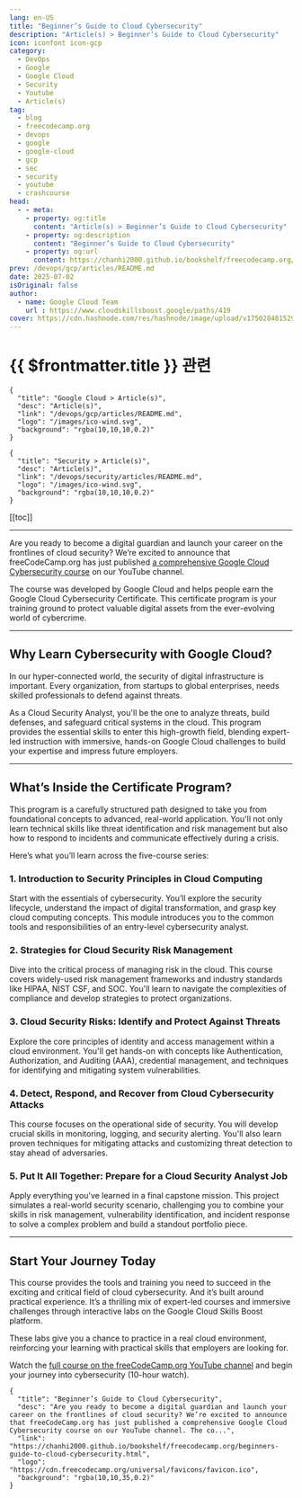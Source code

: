 ```yaml
---
lang: en-US
title: "Beginner’s Guide to Cloud Cybersecurity"
description: "Article(s) > Beginner’s Guide to Cloud Cybersecurity"
icon: iconfont icon-gcp
category:
  - DevOps
  - Google
  - Google Cloud
  - Security
  - Youtube
  - Article(s)
tag:
  - blog
  - freecodecamp.org
  - devops
  - google
  - google-cloud
  - gcp
  - sec
  - security
  - youtube
  - crashcourse
head:
  - - meta:
    - property: og:title
      content: "Article(s) > Beginner’s Guide to Cloud Cybersecurity"
    - property: og:description
      content: "Beginner’s Guide to Cloud Cybersecurity"
    - property: og:url
      content: https://chanhi2000.github.io/bookshelf/freecodecamp.org/beginners-guide-to-cloud-cybersecurity.html
prev: /devops/gcp/articles/README.md
date: 2025-07-02
isOriginal: false
author:
  - name: Google Cloud Team
    url : https://www.cloudskillsboost.google/paths/419
cover: https://cdn.hashnode.com/res/hashnode/image/upload/v1750284815294/c2ba70be-5147-4b56-b377-4ac40f53532e.png
---
```


# {{ $frontmatter.title }} 관련

```component VPCard
{
  "title": "Google Cloud > Article(s)",
  "desc": "Article(s)",
  "link": "/devops/gcp/articles/README.md",
  "logo": "/images/ico-wind.svg",
  "background": "rgba(10,10,10,0.2)"
}
```

```component VPCard
{
  "title": "Security > Article(s)",
  "desc": "Article(s)",
  "link": "/devops/security/articles/README.md",
  "logo": "/images/ico-wind.svg",
  "background": "rgba(10,10,10,0.2)"
}
```

[[toc]]

---

<SiteInfo
  name="Beginner’s Guide to Cloud Cybersecurity"
  desc="Are you ready to become a digital guardian and launch your career on the frontlines of cloud security? We’re excited to announce that freeCodeCamp.org has just published a comprehensive Google Cloud Cybersecurity course on our YouTube channel. The co..."
  url="https://freecodecamp.org/news/beginners-guide-to-cloud-cybersecurity"
  logo="https://cdn.freecodecamp.org/universal/favicons/favicon.ico"
  preview="https://cdn.hashnode.com/res/hashnode/image/upload/v1750284815294/c2ba70be-5147-4b56-b377-4ac40f53532e.png"/>

Are you ready to become a digital guardian and launch your career on the frontlines of cloud security? We’re excited to announce that freeCodeCamp.org has just published [<VPIcon icon="fa-brands fa-youtube"/>a comprehensive Google Cloud Cybersecurity course](https://youtu.be/DrAZf4ZHqaM) on our YouTube channel.

The course was developed by Google Cloud and helps people earn the Google Cloud Cybersecurity Certificate. This certificate program is your training ground to protect valuable digital assets from the ever-evolving world of cybercrime.

---

## Why Learn Cybersecurity with Google Cloud?

In our hyper-connected world, the security of digital infrastructure is important. Every organization, from startups to global enterprises, needs skilled professionals to defend against threats.

As a Cloud Security Analyst, you'll be the one to analyze threats, build defenses, and safeguard critical systems in the cloud. This program provides the essential skills to enter this high-growth field, blending expert-led instruction with immersive, hands-on Google Cloud challenges to build your expertise and impress future employers.

---

## What’s Inside the Certificate Program?

This program is a carefully structured path designed to take you from foundational concepts to advanced, real-world application. You'll not only learn technical skills like threat identification and risk management but also how to respond to incidents and communicate effectively during a crisis.

Here’s what you’ll learn across the five-course series:

### 1. Introduction to Security Principles in Cloud Computing

Start with the essentials of cybersecurity. You’ll explore the security lifecycle, understand the impact of digital transformation, and grasp key cloud computing concepts. This module introduces you to the common tools and responsibilities of an entry-level cybersecurity analyst.

### 2. Strategies for Cloud Security Risk Management

Dive into the critical process of managing risk in the cloud. This course covers widely-used risk management frameworks and industry standards like HIPAA, NIST CSF, and SOC. You'll learn to navigate the complexities of compliance and develop strategies to protect organizations.

### 3. Cloud Security Risks: Identify and Protect Against Threats

Explore the core principles of identity and access management within a cloud environment. You'll get hands-on with concepts like Authentication, Authorization, and Auditing (AAA), credential management, and techniques for identifying and mitigating system vulnerabilities.

### 4. Detect, Respond, and Recover from Cloud Cybersecurity Attacks

This course focuses on the operational side of security. You will develop crucial skills in monitoring, logging, and security alerting. You'll also learn proven techniques for mitigating attacks and customizing threat detection to stay ahead of adversaries.

### 5. Put It All Together: Prepare for a Cloud Security Analyst Job

Apply everything you’ve learned in a final capstone mission. This project simulates a real-world security scenario, challenging you to combine your skills in risk management, vulnerability identification, and incident response to solve a complex problem and build a standout portfolio piece.

---

## Start Your Journey Today

This course provides the tools and training you need to succeed in the exciting and critical field of cloud cybersecurity. And it’s built around practical experience. It’s a thrilling mix of expert-led courses and immersive challenges through interactive labs on the Google Cloud Skills Boost platform.

These labs give you a chance to practice in a real cloud environment, reinforcing your learning with practical skills that employers are looking for.

Watch the [<VPIcon icon="fa-brands fa-youtube"/>full course on the freeCodeCamp.org YouTube channel](https://youtu.be/DrAZf4ZHqaM) and begin your journey into cybersecurity (10-hour watch).

<VidStack src="youtube/DrAZf4ZHqaM" />

<!-- TODO: add ARTICLE CARD -->
```component VPCard
{
  "title": "Beginner’s Guide to Cloud Cybersecurity",
  "desc": "Are you ready to become a digital guardian and launch your career on the frontlines of cloud security? We’re excited to announce that freeCodeCamp.org has just published a comprehensive Google Cloud Cybersecurity course on our YouTube channel. The co...",
  "link": "https://chanhi2000.github.io/bookshelf/freecodecamp.org/beginners-guide-to-cloud-cybersecurity.html",
  "logo": "https://cdn.freecodecamp.org/universal/favicons/favicon.ico",
  "background": "rgba(10,10,35,0.2)"
}
```
